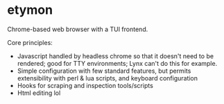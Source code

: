 # etymon
Chrome-based web browser with a TUI frontend.

Core principles:
- Javascript handled by headless chrome so that it doesn't need to be rendered; good for TTY environments; Lynx can't do this for example.
- Simple configuration with few standard features, but permits extensibility with perl & lua scripts, and keyboard configuration
- Hooks for scraping and inspection tools/scripts
- Html editing lol


